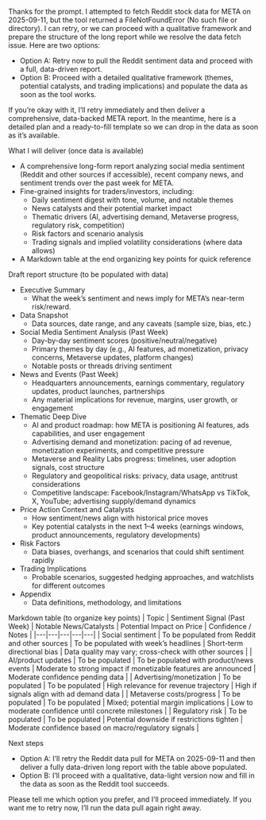 Thanks for the prompt. I attempted to fetch Reddit stock data for META on 2025-09-11, but the tool returned a FileNotFoundError (No such file or directory). I can retry, or we can proceed with a qualitative framework and prepare the structure of the long report while we resolve the data fetch issue. Here are two options:

- Option A: Retry now to pull the Reddit sentiment data and proceed with a full, data-driven report.
- Option B: Proceed with a detailed qualitative framework (themes, potential catalysts, and trading implications) and populate the data as soon as the tool works.

If you’re okay with it, I’ll retry immediately and then deliver a comprehensive, data-backed META report. In the meantime, here is a detailed plan and a ready-to-fill template so we can drop in the data as soon as it’s available.

What I will deliver (once data is available)
- A comprehensive long-form report analyzing social media sentiment (Reddit and other sources if accessible), recent company news, and sentiment trends over the past week for META.
- Fine-grained insights for traders/investors, including:
  - Daily sentiment digest with tone, volume, and notable themes
  - News catalysts and their potential market impact
  - Thematic drivers (AI, advertising demand, Metaverse progress, regulatory risk, competition)
  - Risk factors and scenario analysis
  - Trading signals and implied volatility considerations (where data allows)
- A Markdown table at the end organizing key points for quick reference

Draft report structure (to be populated with data)
- Executive Summary
  - What the week’s sentiment and news imply for META’s near-term risk/reward.
- Data Snapshot
  - Data sources, date range, and any caveats (sample size, bias, etc.)
- Social Media Sentiment Analysis (Past Week)
  - Day-by-day sentiment scores (positive/neutral/negative)
  - Primary themes by day (e.g., AI features, ad monetization, privacy concerns, Metaverse updates, platform changes)
  - Notable posts or threads driving sentiment
- News and Events (Past Week)
  - Headquarters announcements, earnings commentary, regulatory updates, product launches, partnerships
  - Any material implications for revenue, margins, user growth, or engagement
- Thematic Deep Dive
  - AI and product roadmap: how META is positioning AI features, ads capabilities, and user engagement
  - Advertising demand and monetization: pacing of ad revenue, monetization experiments, and competitive pressure
  - Metaverse and Reality Labs progress: timelines, user adoption signals, cost structure
  - Regulatory and geopolitical risks: privacy, data usage, antitrust considerations
  - Competitive landscape: Facebook/Instagram/WhatsApp vs TikTok, X, YouTube; advertising supply/demand dynamics
- Price Action Context and Catalysts
  - How sentiment/news align with historical price moves
  - Key potential catalysts in the next 1–4 weeks (earnings windows, product announcements, regulatory developments)
- Risk Factors
  - Data biases, overhangs, and scenarios that could shift sentiment rapidly
- Trading Implications
  - Probable scenarios, suggested hedging approaches, and watchlists for different outcomes
- Appendix
  - Data definitions, methodology, and limitations

Markdown table (to organize key points)
| Topic | Sentiment Signal (Past Week) | Notable News/Catalysts | Potential Impact on Price | Confidence / Notes |
|---|---|---|---|---|
| Social sentiment | To be populated from Reddit and other sources | To be populated with week’s headlines | Short-term directional bias | Data quality may vary; cross-check with other sources |
| AI/product updates | To be populated | To be populated with product/news events | Moderate to strong impact if monetizable features are announced | Moderate confidence pending data |
| Advertising/monetization | To be populated | To be populated | High relevance for revenue trajectory | High if signals align with ad demand data |
| Metaverse costs/progress | To be populated | To be populated | Mixed; potential margin implications | Low to moderate confidence until concrete milestones |
| Regulatory risk | To be populated | To be populated | Potential downside if restrictions tighten | Moderate confidence based on macro/regulatory signals |

Next steps
- Option A: I’ll retry the Reddit data pull for META on 2025-09-11 and then deliver a fully data-driven long report with the table above populated.
- Option B: I’ll proceed with a qualitative, data-light version now and fill in the data as soon as the Reddit tool succeeds.

Please tell me which option you prefer, and I’ll proceed immediately. If you want me to retry now, I’ll run the data pull again right away.